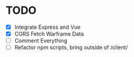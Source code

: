 # TODO

- [x] Integrate Express and Vue
- [x] CORS Fetch Warframe Data
- [ ] Comment Everything
- [ ] Refactor npm scripts, bring outside of /client/